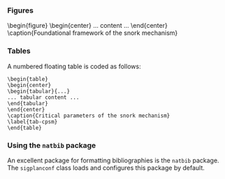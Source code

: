 ### Figures
\begin{figure}
\begin{center}
... content ...
\end{center}
\caption{Foundational framework of the snork mechanism}
### Tables
A numbered floating table is coded as follows:
```
\begin{table}
\begin{center}
\begin{tabular}{...}
... tabular content ...
\end{tabular}
\end{center}
\caption{Critical parameters of the snork mechanism}
\label{tab-cpsm}
\end{table}
```
### Using the `natbib` package
An excellent package for formatting bibliographies is the `natbib` package. The `sigplanconf` class loads and configures this package by default.